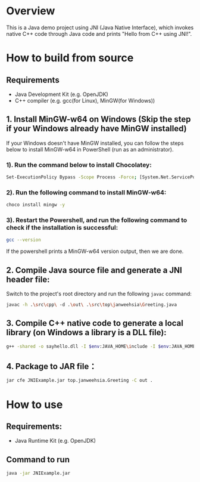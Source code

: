 # Overview

This is a Java demo project using JNI (Java Native Interface), 
    which invokes native C++ code through Java code and prints "Hello from C++ using JNI!".

# How to build from source

## Requirements
- Java Development Kit (e.g. OpenJDK)
- C++ compiler (e.g. gcc(for Linux), MinGW(for Windows))

## 1. Install MinGW-w64 on Windows (Skip the step if your Windows already have MinGW installed)

If your Windows doesn't have MinGW installed, 
    you can follow the steps below to install MinGW-w64 in PowerShell (run as an administrator). 

### 1). Run the command below to install Chocolatey:
```bash
Set-ExecutionPolicy Bypass -Scope Process -Force; [System.Net.ServicePointManager]::SecurityProtocol = [System.Net.ServicePointManager]::SecurityProtocol -bor 3072; iex ((New-Object System.Net.WebClient).DownloadString('https://chocolatey.org/install.ps1'))
```

### 2). Run the following command to install MinGW-w64:
```bash
choco install mingw -y
```

### 3). Restart the Powershell, and run the following command to check if the installation is successful:
```bash
gcc --version
```
If the powershell prints a MinGW-w64 version output, then we are done.

## 2. Compile Java source file and generate a JNI header file:

Switch to the project's root directory and run the following `javac` command:
```bash
javac -h .\src\cpp\ -d .\out\ .\src\top\janweehsia\Greeting.java
```

## 3. Compile C++ native code to generate a local library (on Windows a library is a DLL file):
```bash
g++ -shared -o sayhello.dll -I $env:JAVA_HOME\include -I $env:JAVA_HOME\include\win32 src\cpp\Greeting.cpp
```

## 4. Package to JAR file：

```bash
jar cfe JNIExample.jar top.janweehsia.Greeting -C out .
```

# How to use

## Requirements:
- Java Runtime Kit (e.g. OpenJDK)

## Command to run

```bash
java -jar JNIExample.jar
``` 